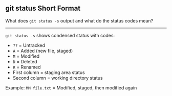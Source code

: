 ## git status Short Format

What does `git status -s` output and what do the status codes mean?

---

`git status -s` shows condensed status with codes:
- `??` = Untracked
- `A` = Added (new file, staged)
- `M` = Modified
- `D` = Deleted
- `R` = Renamed
- First column = staging area status
- Second column = working directory status

Example: `MM file.txt` = Modified, staged, then modified again

